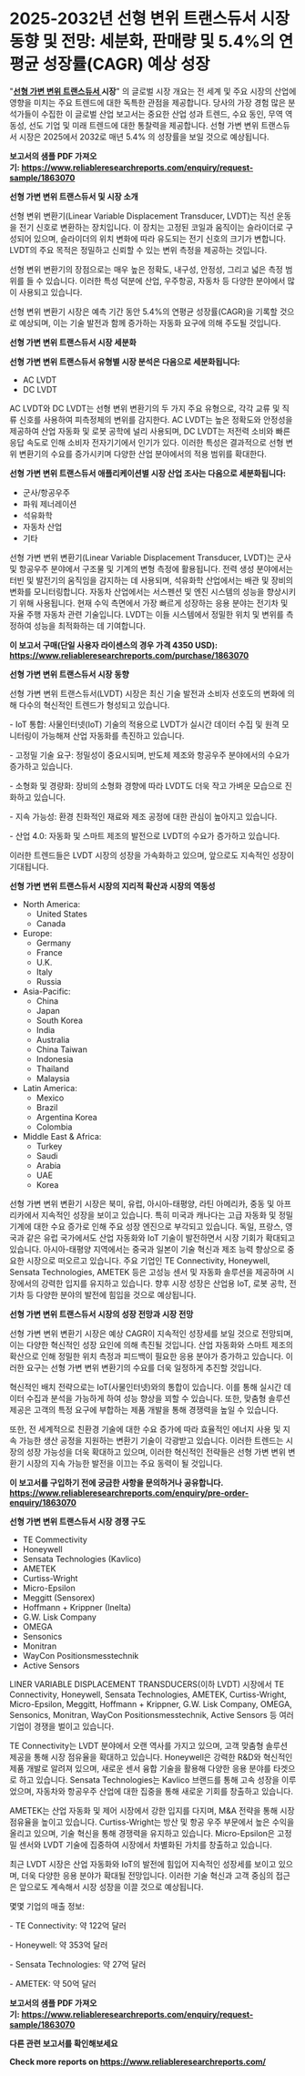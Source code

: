 <p><h1>2025-2032년 선형 변위 트랜스듀서 시장 동향 및 전망: 세분화, 판매량 및 5.4%의 연평균 성장률(CAGR) 예상 성장</h1></p><p>"<strong><a href="https://www.reliableresearchreports.com/linear-variable-displacement-transducers-r1863070?utm_campaign=106&utm_medium=7&utm_source=Github&utm_content=ia&utm_term=03032025&utm_id=linear-variable-displacement-transducers">선형 가변 변위 트랜스듀서&nbsp;</a></strong><strong>시장</strong>" 의 글로벌 시장 개요는 전 세계 및 주요 시장의 산업에 영향을 미치는 주요 트렌드에 대한 독특한 관점을 제공합니다. 당사의 가장 경험 많은 분석가들이 수집한 이 글로벌 산업 보고서는 중요한 산업 성과 트렌드, 수요 동인, 무역 역동성, 선도 기업 및 미래 트렌드에 대한 통찰력을 제공합니다. 선형 가변 변위 트랜스듀서 시장은 2025에서 2032로 매년 5.4% 의 성장률을 보일 것으로 예상됩니다.&nbsp;</p>
<p><strong>보고서의 샘플 PDF 가져오기:&nbsp;<a href="https://www.reliableresearchreports.com/enquiry/request-sample/1863070?utm_campaign=106&utm_medium=7&utm_source=Github&utm_content=ia&utm_term=03032025&utm_id=linear-variable-displacement-transducers">https://www.reliableresearchreports.com/enquiry/request-sample/1863070</a></strong></p>
<p><strong>선형 가변 변위 트랜스듀서 및 시장 소개</strong></p>
<p><p>선형 변위 변환기(Linear Variable Displacement Transducer, LVDT)는 직선 운동을 전기 신호로 변환하는 장치입니다. 이 장치는 고정된 코일과 움직이는 슬라이더로 구성되어 있으며, 슬라이더의 위치 변화에 따라 유도되는 전기 신호의 크기가 변합니다. LVDT의 주요 목적은 정밀하고 신뢰할 수 있는 변위 측정을 제공하는 것입니다. </p><p>선형 변위 변환기의 장점으로는 매우 높은 정확도, 내구성, 안정성, 그리고 넓은 측정 범위를 들 수 있습니다. 이러한 특성 덕분에 산업, 우주항공, 자동차 등 다양한 분야에서 많이 사용되고 있습니다. </p><p>선형 변위 변환기 시장은 예측 기간 동안 5.4%의 연평균 성장률(CAGR)을 기록할 것으로 예상되며, 이는 기술 발전과 함께 증가하는 자동화 요구에 의해 주도될 것입니다.</p></p>
<p><strong>선형 가변 변위 트랜스듀서 시장 세분화</strong></p>
<p><strong>선형 가변 변위 트랜스듀서 유형별 시장 분석은 다음으로 세분화됩니다:</strong></p>
<p><ul><li>AC LVDT</li><li>DC LVDT</li></ul></p>
<p><p>AC LVDT와 DC LVDT는 선형 변위 변환기의 두 가지 주요 유형으로, 각각 교류 및 직류 신호를 사용하여 피측정체의 변위를 감지한다. AC LVDT는 높은 정확도와 안정성을 제공하여 산업 자동화 및 로봇 공학에 널리 사용되며, DC LVDT는 저전력 소비와 빠른 응답 속도로 인해 소비자 전자기기에서 인기가 있다. 이러한 특성은 결과적으로 선형 변위 변환기의 수요를 증가시키며 다양한 산업 분야에서의 적용 범위를 확대한다.</p></p>
<p><strong>선형 가변 변위 트랜스듀서 애플리케이션별 시장 산업 조사는 다음으로 세분화됩니다:</strong></p>
<p><ul><li>군사/항공우주</li><li>파워 제너레이션</li><li>석유화학</li><li>자동차 산업</li><li>기타</li></ul></p>
<p><p>선형 가변 변위 변환기(Linear Variable Displacement Transducer, LVDT)는 군사 및 항공우주 분야에서 구조물 및 기계의 변형 측정에 활용됩니다. 전력 생성 분야에서는 터빈 및 발전기의 움직임을 감지하는 데 사용되며, 석유화학 산업에서는 배관 및 장비의 변화를 모니터링합니다. 자동차 산업에서는 서스펜션 및 엔진 시스템의 성능을 향상시키기 위해 사용됩니다. 현재 수익 측면에서 가장 빠르게 성장하는 응용 분야는 전기차 및 자율 주행 자동차 관련 기술입니다. LVDT는 이들 시스템에서 정밀한 위치 및 변위를 측정하여 성능을 최적화하는 데 기여합니다.</p></p>
<p><strong>이 보고서 구매(단일 사용자 라이센스의 경우 가격 4350 USD): <a href="https://www.reliableresearchreports.com/purchase/1863070?utm_campaign=106&utm_medium=7&utm_source=Github&utm_content=ia&utm_term=03032025&utm_id=linear-variable-displacement-transducers">https://www.reliableresearchreports.com/purchase/1863070</a></strong></p>
<p><strong>선형 가변 변위 트랜스듀서 시장 동향</strong></p>
<p><p>선형 가변 변위 트랜스듀서(LVDT) 시장은 최신 기술 발전과 소비자 선호도의 변화에 의해 다수의 혁신적인 트렌드가 형성되고 있습니다. </p><p>- IoT 통합: 사물인터넷(IoT) 기술의 적용으로 LVDT가 실시간 데이터 수집 및 원격 모니터링이 가능해져 산업 자동화를 촉진하고 있습니다.</p><p>- 고정밀 기술 요구: 정밀성이 중요시되며, 반도체 제조와 항공우주 분야에서의 수요가 증가하고 있습니다.</p><p>- 소형화 및 경량화: 장비의 소형화 경향에 따라 LVDT도 더욱 작고 가벼운 모습으로 진화하고 있습니다.</p><p>- 지속 가능성: 환경 친화적인 재료와 제조 공정에 대한 관심이 높아지고 있습니다.</p><p>- 산업 4.0: 자동화 및 스마트 제조의 발전으로 LVDT의 수요가 증가하고 있습니다.</p><p>이러한 트렌드들은 LVDT 시장의 성장을 가속화하고 있으며, 앞으로도 지속적인 성장이 기대됩니다.</p></p>
<p><strong>선형 가변 변위 트랜스듀서 시장의 지리적 확산과 시장의 역동성</strong></p>
<p><ul>
    <li>
        North America:
        <ul>
            <li>United States</li>
            <li>Canada</li>
        </ul>
    </li>
    <li>
        Europe:
        <ul>
            <li>Germany</li>
            <li>France</li>
            <li>U.K.</li>
            <li>Italy</li>
            <li>Russia</li>
        </ul>
    </li>
    <li>
        Asia-Pacific:
        <ul>
            <li>China</li>
            <li>Japan</li>
            <li>South Korea</li>
            <li>India</li>
            <li>Australia</li>
            <li>China Taiwan</li>
            <li>Indonesia</li>
            <li>Thailand</li>
            <li>Malaysia</li>
        </ul>
    </li>
    <li>
        Latin America:
        <ul>
            <li>Mexico</li>
            <li>Brazil</li>
            <li>Argentina Korea</li>
            <li>Colombia</li>
        </ul>
    </li>
    <li>
        Middle East & Africa:
        <ul>
            <li>Turkey</li>
            <li>Saudi</li>
            <li>Arabia</li>
            <li>UAE</li>
            <li>Korea</li>
        </ul>
    </li>
    </ul></p>
<p><p>선형 가변 변위 변환기 시장은 북미, 유럽, 아시아-태평양, 라틴 아메리카, 중동 및 아프리카에서 지속적인 성장을 보이고 있습니다. 특히 미국과 캐나다는 고급 자동화 및 정밀 기계에 대한 수요 증가로 인해 주요 성장 엔진으로 부각되고 있습니다. 독일, 프랑스, 영국과 같은 유럽 국가에서도 산업 자동화와 IoT 기술이 발전하면서 시장 기회가 확대되고 있습니다. 아시아-태평양 지역에서는 중국과 일본이 기술 혁신과 제조 능력 향상으로 중요한 시장으로 떠오르고 있습니다. 주요 기업인 TE Connectivity, Honeywell, Sensata Technologies, AMETEK 등은 고성능 센서 및 자동화 솔루션을 제공하며 시장에서의 강력한 입지를 유지하고 있습니다. 향후 시장 성장은 산업용 IoT, 로봇 공학, 전기차 등 다양한 분야의 발전에 힘입을 것으로 예상됩니다.</p></p>
<p><strong>선형 가변 변위 트랜스듀서 시장의 성장 전망과 시장 전망</strong></p>
<p><p>선형 가변 변위 변환기 시장은 예상 CAGR이 지속적인 성장세를 보일 것으로 전망되며, 이는 다양한 혁신적인 성장 요인에 의해 촉진될 것입니다. 산업 자동화와 스마트 제조의 확산으로 인해 정밀한 위치 측정과 피드백이 필요한 응용 분야가 증가하고 있습니다. 이러한 요구는 선형 가변 변위 변환기의 수요를 더욱 일정하게 추진할 것입니다.</p><p>혁신적인 배치 전략으로는 IoT(사물인터넷)와의 통합이 있습니다. 이를 통해 실시간 데이터 수집과 분석을 가능하게 하여 성능 향상을 꾀할 수 있습니다. 또한, 맞춤형 솔루션 제공은 고객의 특정 요구에 부합하는 제품 개발을 통해 경쟁력을 높일 수 있습니다. </p><p>또한, 전 세계적으로 친환경 기술에 대한 수요 증가에 따라 효율적인 에너지 사용 및 지속 가능한 생산 공정을 지원하는 변환기 기술이 각광받고 있습니다. 이러한 트렌드는 시장의 성장 가능성을 더욱 확대하고 있으며, 이러한 혁신적인 전략들은 선형 가변 변위 변환기 시장의 지속 가능한 발전을 이끄는 주요 동력이 될 것입니다.</p></p>
<p><strong>이 보고서를 구입하기 전에 궁금한 사항을 문의하거나 공유합니다. <a href="https://www.reliableresearchreports.com/enquiry/pre-order-enquiry/1863070?utm_campaign=106&utm_medium=7&utm_source=Github&utm_content=ia&utm_term=03032025&utm_id=linear-variable-displacement-transducers">https://www.reliableresearchreports.com/enquiry/pre-order-enquiry/1863070</a></strong></p>
<p><strong>선형 가변 변위 트랜스듀서 시장 경쟁 구도</strong></p>
<p><ul><li>TE Commectivity</li><li>Honeywell</li><li>Sensata Technologies (Kavlico)</li><li>AMETEK</li><li>Curtiss-Wright</li><li>Micro-Epsilon</li><li>Meggitt (Sensorex)</li><li>Hoffmann + Krippner (Inelta)</li><li>G.W. Lisk Company</li><li>OMEGA</li><li>Sensonics</li><li>Monitran</li><li>WayCon Positionsmesstechnik</li><li>Active Sensors</li></ul></p>
<p><p>LINER VARIABLE DISPLACEMENT TRANSDUCERS(이하 LVDT) 시장에서 TE Connectivity, Honeywell, Sensata Technologies, AMETEK, Curtiss-Wright, Micro-Epsilon, Meggitt, Hoffmann + Krippner, G.W. Lisk Company, OMEGA, Sensonics, Monitran, WayCon Positionsmesstechnik, Active Sensors 등 여러 기업이 경쟁을 벌이고 있습니다.</p><p>TE Connectivity는 LVDT 분야에서 오랜 역사를 가지고 있으며, 고객 맞춤형 솔루션 제공을 통해 시장 점유율을 확대하고 있습니다. Honeywell은 강력한 R&D와 혁신적인 제품 개발로 알려져 있으며, 새로운 센서 융합 기술을 활용해 다양한 응용 분야를 타겟으로 하고 있습니다. Sensata Technologies는 Kavlico 브랜드를 통해 고속 성장을 이루었으며, 자동차와 항공우주 산업에 대한 집중을 통해 새로운 기회를 창출하고 있습니다.</p><p>AMETEK는 산업 자동화 및 제어 시장에서 강한 입지를 다지며, M&A 전략을 통해 시장 점유율을 높이고 있습니다. Curtiss-Wright는 방산 및 항공 우주 부문에서 높은 수익을 올리고 있으며, 기술 혁신을 통해 경쟁력을 유지하고 있습니다. Micro-Epsilon은 고정밀 센서와 LVDT 기술에 집중하여 시장에서 차별화된 가치를 창출하고 있습니다.</p><p>최근 LVDT 시장은 산업 자동화와 IoT의 발전에 힘입어 지속적인 성장세를 보이고 있으며, 더욱 다양한 응용 분야가 확대될 전망입니다. 이러한 기술 혁신과 고객 중심의 접근은 앞으로도 계속해서 시장 성장을 이끌 것으로 예상됩니다. </p><p>몇몇 기업의 매출 정보:</p><p>- TE Connectivity: 약 122억 달러</p><p>- Honeywell: 약 353억 달러</p><p>- Sensata Technologies: 약 27억 달러</p><p>- AMETEK: 약 50억 달러</p></p>
<p><strong>보고서의 샘플 PDF 가져오기:&nbsp;<a href="https://www.reliableresearchreports.com/enquiry/request-sample/1863070?utm_campaign=106&utm_medium=7&utm_source=Github&utm_content=ia&utm_term=03032025&utm_id=linear-variable-displacement-transducers">https://www.reliableresearchreports.com/enquiry/request-sample/1863070</a></strong></p>
<p><strong></strong></p>
<p><strong></strong></p>
<p><strong></strong></p>
<p><strong></strong></p>
<p><strong>다른 관련 보고서를 확인해보세요</strong></p>
<p><strong>Check more reports on <a href="https://www.reliableresearchreports.com/?utm_campaign=106&utm_medium=7&utm_source=Github&utm_content=ia&utm_term=03032025&utm_id=linear-variable-displacement-transducers">https://www.reliableresearchreports.com/</a></strong></p>
<p></p>